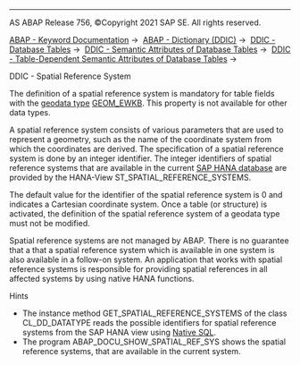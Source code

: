   

* * *

AS ABAP Release 756, ©Copyright 2021 SAP SE. All rights reserved.

[ABAP - Keyword Documentation](https://help.sap.com/doc/abapdocu_756_index_htm/7.56/en-US/abenabap.htm) →  [ABAP - Dictionary (DDIC)](https://help.sap.com/doc/abapdocu_756_index_htm/7.56/en-US/abenabap_dictionary.htm) →  [DDIC - Database Tables](https://help.sap.com/doc/abapdocu_756_index_htm/7.56/en-US/abenddic_database_tables.htm) →  [DDIC - Semantic Attributes of Database Tables](https://help.sap.com/doc/abapdocu_756_index_htm/7.56/en-US/abenddic_database_tables_sema.htm) →  [DDIC - Table-Dependent Semantic Attributes of Database Tables](https://help.sap.com/doc/abapdocu_756_index_htm/7.56/en-US/abenddic_database_tables_semasspec.htm) → 

DDIC - Spatial Reference System

The definition of a spatial reference system is mandatory for table fields with the [geodata type](https://help.sap.com/doc/abapdocu_756_index_htm/7.56/en-US/abengeo_data_type_glosry.htm "Glossary Entry") [GEOM\_EWKB](https://help.sap.com/doc/abapdocu_756_index_htm/7.56/en-US/abenddic_builtin_types.htm). This property is not available for other data types.

A spatial reference system consists of various parameters that are used to represent a geometry, such as the name of the coordinate system from which the coordinates are derived. The specification of a spatial reference system is done by an integer identifier. The integer identifiers of spatial reference systems that are available in the current [SAP HANA database](https://help.sap.com/doc/abapdocu_756_index_htm/7.56/en-US/abenhana_database_glosry.htm "Glossary Entry") are provided by the HANA-View ST\_SPATIAL\_REFERENCE\_SYSTEMS.

The default value for the identifier of the spatial reference system is 0 and indicates a Cartesian coordinate system. Once a table (or structure) is activated, the definition of the spatial reference system of a geodata type must not be modified.

Spatial reference systems are not managed by ABAP. There is no guarantee that a that a spatial reference system which is available in one system is also available in a follow-on system. An application that works with spatial reference systems is responsible for providing spatial references in all affected systems by using native HANA functions.

Hints

-   The instance method GET\_SPATIAL\_REFERENCE\_SYSTEMS of the class CL\_DD\_DATATYPE reads the possible identifiers for spatial reference systems from the SAP HANA view using [Native SQL](https://help.sap.com/doc/abapdocu_756_index_htm/7.56/en-US/abennative_sql_glosry.htm "Glossary Entry").
-   The program ABAP\_DOCU\_SHOW\_SPATIAL\_REF\_SYS shows the spatial reference systems, that are available in the current system.